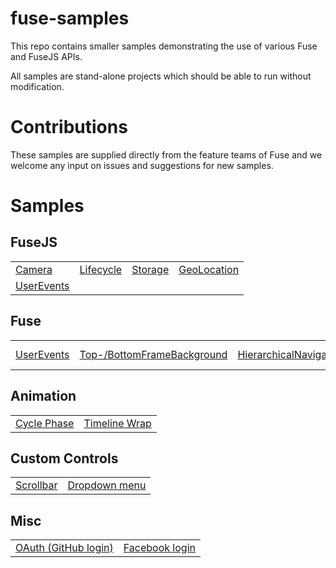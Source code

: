 # fuse-samples

This repo contains smaller samples demonstrating the use of various Fuse and FuseJS APIs.

All samples are stand-alone projects which should be able to run without modification.

# Contributions

These samples are supplied directly from the feature teams of Fuse and we welcome any input on issues and suggestions for new samples.


# Samples

## FuseJS

<table>
 <tr>
  <td><a href="Samples/Camera">Camera</a></td>
  <td><a href="Samples/Lifecycle">Lifecycle</a></td>
  <td><a href="Samples/Storage">Storage</a></td>
  <td><a href="Samples/GeoLocation">GeoLocation</a></td>
  </tr>
  <tr>
  <td><a href="Samples/UserEvents">UserEvents</a></td>
 </tr>
</table>

## Fuse

<table>
  <tr>
    <td><a href="Samples/UserEvents">UserEvents</a></td>
    <td><a href="Samples/OSUI">Top-/BottomFrameBackground</a></td>
	<td><a href="Samples/HierarchicalNavigation">HierarchicalNavigation</a></td>
	<td><a href="Samples/EdgeNavigator">Edge Navigator</a></td>
  </tr>
</table>

## Animation

<table>
  <tr>
    <td><a href="Samples/Animation/CyclePhase">Cycle Phase</a></td>
    <td><a href="Samples/Animation/TimelineWrap">Timeline Wrap</a></td>
  </tr>
</table>

## Custom Controls

<table>
  <tr>
  <td><a href="Samples/Controls/Scrollbar">Scrollbar</a></td>
  <td><a href="Samples/DropdownMenu">Dropdown menu</a></td>
  </tr>
</table>

## Misc

<table>
  <tr>
  <td><a href="Samples/GithubOAuth">OAuth (GitHub login)</a></td>
  <td><a href="Samples/FacebookLogin">Facebook login</a></td>
  </tr>
</table>
